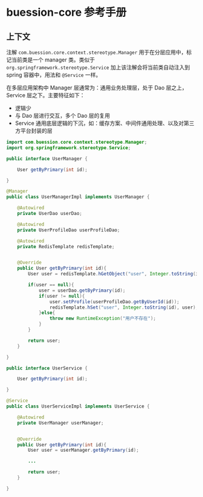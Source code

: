 # buession-core 参考手册


## 上下文

注解 `com.buession.core.context.stereotype.Manager` 用于在分层应用中，标记当前类是一个 manager 类。类似于 `org.springframework.stereotype.Service` 加上该注解会将当前类自动注入到 spring 容器中，用法和 `@Service` 一样。

在多层应用架构中 Manager 层通常为：通用业务处理层，处于 Dao 层之上，Service 层之下。主要特征如下：
* 逻辑少
* 与 Dao 层进行交互，多个 Dao 层的复用
* Service 通用底层逻辑的下沉，如：缓存方案、中间件通用处理、以及对第三方平台封装的层

```java
import com.buession.core.context.stereotype.Manager;
import org.springframework.stereotype.Service;

public interface UserManager {

	User getByPrimary(int id);

}

@Manager
public class UserManagerImpl implements UserManager {

	@Autowired
	private UserDao userDao;

	@Autowired
	private UserProfileDao userProfileDao;

	@Autowired
	private RedisTemplate redisTemplate;


	@Override
	public User getByPrimary(int id){
		User user = redisTemplate.hGetObject("user", Integer.toString(id), User.class);

		if(user == null){
			user = userDao.getByPrimary(id);
			if(user != null){
				user.setProfile(userProfileDao.getByUserId(id));
				redisTemplate.hSet("user", Integer.toString(id), user);
			}else{
				throw new RuntimeException("用户不存在");
			}
		}

		return user;
	}

}

public interface UserService {

	User getByPrimary(int id);

}

@Service
public class UserServiceImpl implements UserService {

	@Autowired
	private UserManager userManager;


	@Override
	public User getByPrimary(int id){
		User user = userManager.getByPrimary(id);

		...

		return user;
	}

}
```